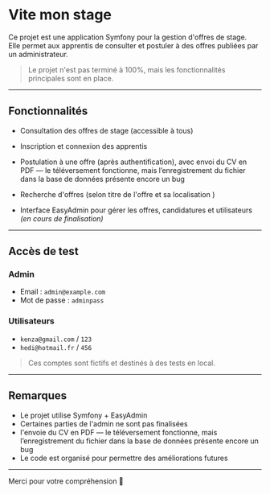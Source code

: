 # Vite mon stage

Ce projet est une application Symfony pour la gestion d'offres de stage.  
Elle permet aux apprentis de consulter et postuler à des offres publiées par un administrateur.

> Le projet n'est pas terminé à 100%, mais les fonctionnalités principales sont en place.

---

## Fonctionnalités

- Consultation des offres de stage (accessible à tous)

- Inscription et connexion des apprentis

- Postulation à une offre (après authentification), avec envoi du CV en PDF — le téléversement fonctionne, mais l’enregistrement du  fichier dans la base de données présente encore un bug

- Recherche d'offres (selon titre de l'offre et sa localisation )

- Interface EasyAdmin pour gérer les offres, candidatures et utilisateurs  
  *(en cours de finalisation)*

---

## Accès de test

### Admin

- Email : `admin@example.com`  
- Mot de passe : `adminpass`

### Utilisateurs

- `kenza@gmail.com` / `123`  
- `hedi@hotmail.fr` / `456`

> Ces comptes sont fictifs et destinés à des tests en local.

---

## Remarques

- Le projet utilise Symfony + EasyAdmin
- Certaines parties de l'admin ne sont pas finalisées
- l'envoie du CV en PDF — le téléversement fonctionne, mais l’enregistrement du fichier dans la base de données présente encore un bug
- Le code est organisé pour permettre des améliorations futures

---

Merci pour votre compréhension 🙏
